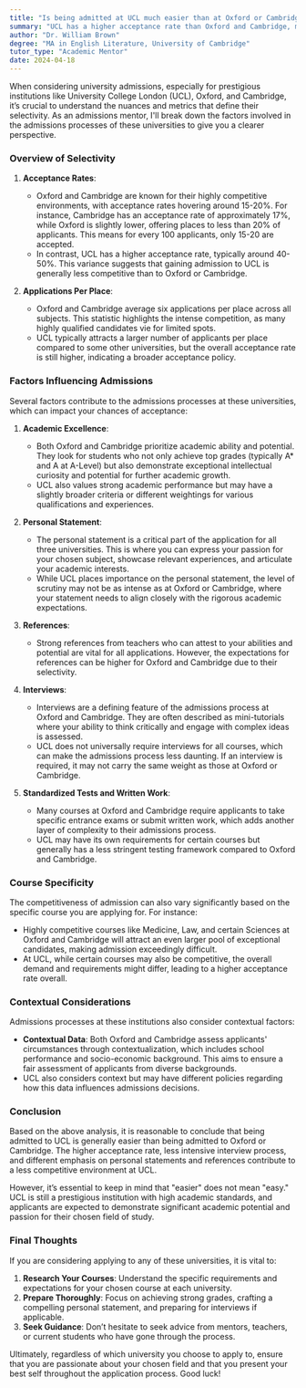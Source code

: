 ```yaml
---
title: "Is being admitted at UCL much easier than at Oxford or Cambridge?"
summary: "UCL has a higher acceptance rate than Oxford and Cambridge, making it generally easier to get admitted to UCL compared to these prestigious rivals."
author: "Dr. William Brown"
degree: "MA in English Literature, University of Cambridge"
tutor_type: "Academic Mentor"
date: 2024-04-18
---
```


When considering university admissions, especially for prestigious institutions like University College London (UCL), Oxford, and Cambridge, it’s crucial to understand the nuances and metrics that define their selectivity. As an admissions mentor, I'll break down the factors involved in the admissions processes of these universities to give you a clearer perspective.

### Overview of Selectivity

1. **Acceptance Rates**: 
   - Oxford and Cambridge are known for their highly competitive environments, with acceptance rates hovering around 15-20%. For instance, Cambridge has an acceptance rate of approximately 17%, while Oxford is slightly lower, offering places to less than 20% of applicants. This means for every 100 applicants, only 15-20 are accepted.
   - In contrast, UCL has a higher acceptance rate, typically around 40-50%. This variance suggests that gaining admission to UCL is generally less competitive than to Oxford or Cambridge.

2. **Applications Per Place**: 
   - Oxford and Cambridge average six applications per place across all subjects. This statistic highlights the intense competition, as many highly qualified candidates vie for limited spots.
   - UCL typically attracts a larger number of applicants per place compared to some other universities, but the overall acceptance rate is still higher, indicating a broader acceptance policy.

### Factors Influencing Admissions

Several factors contribute to the admissions processes at these universities, which can impact your chances of acceptance:

1. **Academic Excellence**: 
   - Both Oxford and Cambridge prioritize academic ability and potential. They look for students who not only achieve top grades (typically A* and A at A-Level) but also demonstrate exceptional intellectual curiosity and potential for further academic growth.
   - UCL also values strong academic performance but may have a slightly broader criteria or different weightings for various qualifications and experiences.

2. **Personal Statement**: 
   - The personal statement is a critical part of the application for all three universities. This is where you can express your passion for your chosen subject, showcase relevant experiences, and articulate your academic interests. 
   - While UCL places importance on the personal statement, the level of scrutiny may not be as intense as at Oxford or Cambridge, where your statement needs to align closely with the rigorous academic expectations.

3. **References**: 
   - Strong references from teachers who can attest to your abilities and potential are vital for all applications. However, the expectations for references can be higher for Oxford and Cambridge due to their selectivity.

4. **Interviews**: 
   - Interviews are a defining feature of the admissions process at Oxford and Cambridge. They are often described as mini-tutorials where your ability to think critically and engage with complex ideas is assessed.
   - UCL does not universally require interviews for all courses, which can make the admissions process less daunting. If an interview is required, it may not carry the same weight as those at Oxford or Cambridge.

5. **Standardized Tests and Written Work**: 
   - Many courses at Oxford and Cambridge require applicants to take specific entrance exams or submit written work, which adds another layer of complexity to their admissions process.
   - UCL may have its own requirements for certain courses but generally has a less stringent testing framework compared to Oxford and Cambridge.

### Course Specificity

The competitiveness of admission can also vary significantly based on the specific course you are applying for. For instance:

- Highly competitive courses like Medicine, Law, and certain Sciences at Oxford and Cambridge will attract an even larger pool of exceptional candidates, making admission exceedingly difficult.
- At UCL, while certain courses may also be competitive, the overall demand and requirements might differ, leading to a higher acceptance rate overall.

### Contextual Considerations

Admissions processes at these institutions also consider contextual factors:

- **Contextual Data**: Both Oxford and Cambridge assess applicants' circumstances through contextualization, which includes school performance and socio-economic background. This aims to ensure a fair assessment of applicants from diverse backgrounds.
- UCL also considers context but may have different policies regarding how this data influences admissions decisions.

### Conclusion

Based on the above analysis, it is reasonable to conclude that being admitted to UCL is generally easier than being admitted to Oxford or Cambridge. The higher acceptance rate, less intensive interview process, and different emphasis on personal statements and references contribute to a less competitive environment at UCL.

However, it’s essential to keep in mind that "easier" does not mean "easy." UCL is still a prestigious institution with high academic standards, and applicants are expected to demonstrate significant academic potential and passion for their chosen field of study.

### Final Thoughts

If you are considering applying to any of these universities, it is vital to:

1. **Research Your Courses**: Understand the specific requirements and expectations for your chosen course at each university.
2. **Prepare Thoroughly**: Focus on achieving strong grades, crafting a compelling personal statement, and preparing for interviews if applicable.
3. **Seek Guidance**: Don’t hesitate to seek advice from mentors, teachers, or current students who have gone through the process.

Ultimately, regardless of which university you choose to apply to, ensure that you are passionate about your chosen field and that you present your best self throughout the application process. Good luck!
    